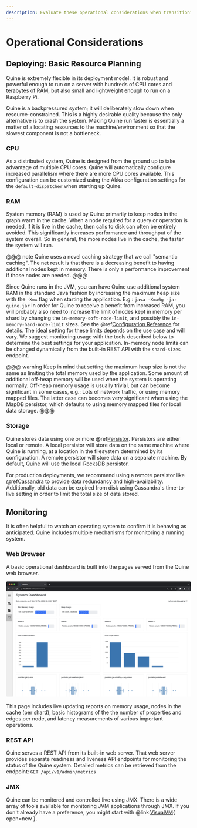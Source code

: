 ```yaml
---
description: Evaluate these operational considerations when transitioning Quine into production
---
```

# Operational Considerations

## Deploying: Basic Resource Planning

Quine is extremely flexible in its deployment model. It is robust and powerful enough to run on a server with hundreds of CPU cores and terabytes of RAM, but also small and lightweight enough to run on a Raspberry Pi.

Quine is a backpressured system; it will deliberately slow down when resource-constrained. This is a highly desirable quality because the only alternative is to crash the system. Making Quine run faster is essentially a matter of allocating resources to the machine/environment so that the slowest component is not a bottleneck.

### CPU

As a distributed system, Quine is designed from the ground up to take advantage of multiple CPU cores. Quine will automatically configure increased parallelism where there are more CPU cores available. This configuration can be customized using the Akka configuration settings for the `default-dispatcher` when starting up Quine.

### RAM

System memory (RAM) is used by Quine primarily to keep nodes in the graph warm in the cache. When a node required for a query or operation is needed, if it is live in the cache, then calls to disk can often be entirely avoided. This significantly increases performance and throughput of the system overall. So in general, the more nodes live in the cache, the faster the system will run.

@@@ note
Quine uses a novel caching strategy that we call "semantic caching". The net result is that there is a decreasing benefit to having additional nodes kept in memory. There is only a performance improvement if those nodes are needed.
@@@

Since Quine runs in the JVM, you can have Quine use additional system RAM in the standard Java fashion by increasing the maximum heap size with the `-Xmx` flag when starting the application. E.g.: `java -Xmx6g -jar quine.jar`  In order for Quine to receive a benefit from increased RAM, you will probably also need to increase the limit of nodes kept in memory per shard by changing the `in-memory-soft-node-limit`, and possibly the `in-memory-hard-node-limit` sizes. See the @ref[Configuration Reference](../reference/configuration.md) for details. The ideal setting for these limits depends on the use case and will vary. We suggest monitoring usage with the tools described below to determine the best settings for your application. In-memory node limits can be changed dynamically from the built-in REST API with the `shard-sizes` endpoint.

@@@ warning
Keep in mind that setting the maximum heap size is not the same as limiting the total memory used by the application. Some amount of additional off-heap memory will be used when the system is operating normally. Off-heap memory usage is usually trivial, but can become significant in some cases, e.g.: Lots of network traffic, or using memory mapped files. The latter case can becomes very significant when using the MapDB persistor, which defaults to using memory mapped files for local data storage.
@@@

### Storage

Quine stores data using one or more @ref[Persistor](../components/persistors/persistor.md). Persistors are either local or remote. A local persistor will store data on the same machine where Quine is running, at a location in the filesystem determined by its configuration. A remote persistor will store data on a separate machine. By default, Quine will use the local RocksDB persistor.

For production deployments, we recommend using a remote persistor like @ref[Cassandra](../components/persistors/persistor.md#cassandra) to provide data redundancy and high-availability. Additionally, old data can be expired from disk using Cassandra's time-to-live setting in order to limit the total size of data stored.

## Monitoring

It is often helpful to watch an operating system to confirm it is behaving as anticipated. Quine includes multiple mechanisms for monitoring a running system.

### Web Browser

A basic operational dashboard is built into the pages served from the Quine web browser.

![Monitoring Dashboard](monitoring-dashboard.png)

This page includes live updating reports on memory usage, nodes in the cache (per shard), basic histograms of the the number of properties and edges per node, and latency measurements of various important operations.

### REST API

Quine serves a REST API from its built-in web server. That web server provides separate readiness and liveness API endpoints for monitoring the status of the Quine system. Detailed metrics can be retrieved from the endpoint: `GET /api/v1/admin/metrics`

### JMX

Quine can be monitored and controlled live using JMX. There is a wide array of tools available for monitoring JVM applications through JMX. If you don't already have a preference, you might start with @link:[VisualVM](https://visualvm.github.io){ open=new }.

<!--
### InfluxDB
-->





















